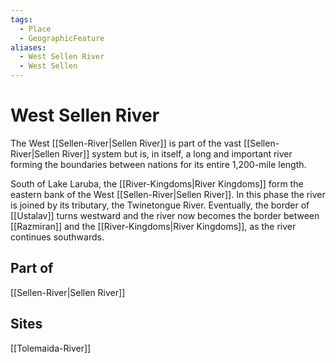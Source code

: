 ```yaml
---
tags:
  - Place
  - GeographicFeature
aliases:
  - West Sellen River
  - West Sellen
---
```

# West Sellen River
The West [[Sellen-River|Sellen River]] is part of the vast [[Sellen-River|Sellen River]] system but is, in itself, a long and important river forming the boundaries between nations for its entire 1,200-mile length.

South of Lake Laruba, the [[River-Kingdoms|River Kingdoms]] form the eastern bank of the West [[Sellen-River|Sellen River]]. In this phase the river is joined by its tributary, the Twinetongue River. Eventually, the border of [[Ustalav]] turns westward and the river now becomes the border between [[Razmiran]] and the [[River-Kingdoms|River Kingdoms]], as the river continues southwards. 
## Part of
[[Sellen-River|Sellen River]]

## Sites
[[Tolemaida-River]]